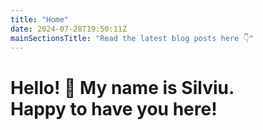 ```yaml
---
title: "Home"
date: 2024-07-28T19:50:11Z
mainSectionsTitle: "Read the latest blog posts here 👇"
---
```


# Hello! 👋  My name is Silviu. <br> Happy to have you here!